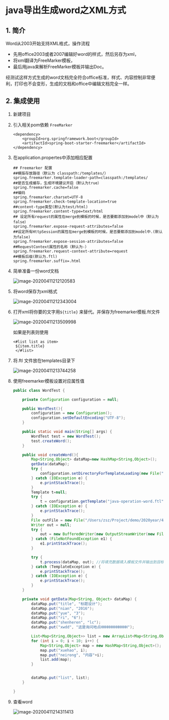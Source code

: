 # java导出生成word之XML方式

## 1. 简介

Word从2003开始支持XML格式，操作流程

- 先用office2003或者2007编辑好word的样式，然后另存为xml，
- 将xml翻译为FreeMarker模板，
- 最后用java来解析FreeMarker模板并输出Doc。

经测试这样方式生成的word文档完全符合office标准，样式、内容控制非常便利，打印也不会变形，生成的文档和office中编辑文档完全一样。

## 2. 集成使用

1. 新建项目

2. 引入相关pom依赖 `FreeMarker`

   ```
   <dependency>
       <groupId>org.springframework.boot</groupId>
       <artifactId>spring-boot-starter-freemarker</artifactId>
   </dependency>
   ```

3. 在application.propertes中添加相应配置

   ```
   ## Freemarker 配置
   ##模版存放路径（默认为 classpath:/templates/）
   spring.freemarker.template-loader-path=classpath:/templates/
   ##是否生成缓存，生成环境建议开启（默认为true）
   spring.freemarker.cache=false
   ##编码
   spring.freemarker.charset=UTF-8
   spring.freemarker.check-template-location=true
   ##content-type类型(默认为test/html)
   spring.freemarker.content-type=text/html
   ## 设定所有request的属性在merge到模板的时候，是否要都添加到model中（默认为false）
   spring.freemarker.expose-request-attributes=false
   ##设定所有HttpSession的属性在merge到模板的时候，是否要都添加到model中.(默认为false)
   spring.freemarker.expose-session-attributes=false
   ##RequestContext属性的名称（默认为-）
   spring.freemarker.request-context-attribute=request
   ##模板后缀(默认为.ftl)
   spring.freemarker.suffix=.html
   ```

4. 简单准备一份word文档

   ![image-20200411212120583](https://zszblog.oss-cn-beijing.aliyuncs.com/zszblog/blogimage-master/img/image-20200411212120583.png)

5. 将word保存为xml格式

   ![image-20200411212343004](https://zszblog.oss-cn-beijing.aliyuncs.com/zszblog/blogimage-master/img/image-20200411212343004.png)

6. 打开xml将你要的文字用`${title}` 来替代。并保存为freemarker模板.ftl文件

   ![image-20200411213509998](https://zszblog.oss-cn-beijing.aliyuncs.com/zszblog/blogimage-master/img/image-20200411213509998.png)

   如果是列表则使用

   ```
   <#list list as item>
   	${item.title}
    </#list>
   ```

7. 将.ftl 文件放在templates目录下

   ![image-20200411213744258](https://zszblog.oss-cn-beijing.aliyuncs.com/zszblog/blogimage-master/img/image-20200411213744258.png)

8. 使用freemarker模板设置对应属性值

   ```java
   public class WordTest {
   
       private Configuration configuration = null;
   
       public WordTest(){
           configuration = new Configuration();
           configuration.setDefaultEncoding("UTF-8");
       }
   
       public static void main(String[] args) {
           WordTest test = new WordTest();
           test.createWord();
       }
   
       public void createWord(){
           Map<String,Object> dataMap=new HashMap<String,Object>();
           getData(dataMap);
           try {
               configuration.setDirectoryForTemplateLoading(new File("/Users/zsz/Project/demo/2020year/4yue/operationword/src/main/resources/templates"));
           } catch (IOException e) {
               e.printStackTrace();
           }
           Template t=null;
           try {
               t = configuration.getTemplate("java-operation-word.ftl"); //获取模板文件
           } catch (IOException e) {
               e.printStackTrace();
           }
           File outFile = new File("/Users/zsz/Project/demo/2020year/4yue/operationword/toword+"+System.currentTimeMillis()+".doc"); //导出文件
           Writer out = null;
           try {
               out = new BufferedWriter(new OutputStreamWriter(new FileOutputStream(outFile)));
           } catch (FileNotFoundException e1) {
               e1.printStackTrace();
           }
   
           try {
               t.process(dataMap, out); //将填充数据填入模板文件并输出到目标文件
           } catch (TemplateException e) {
               e.printStackTrace();
           } catch (IOException e) {
               e.printStackTrace();
           }
       }
   
       private void getData(Map<String, Object> dataMap) {
           dataMap.put("title", "标题设计");
           dataMap.put("nian", "2016");
           dataMap.put("yue", "3");
           dataMap.put("ri", "6");
           dataMap.put("shenheren", "lc");
           dataMap.put("xwdd", "这是询问地点HHHHHHHHHHHH");
   
           List<Map<String,Object>> list = new ArrayList<Map<String,Object>>();
           for (int i = 0; i < 10; i++) {
               Map<String,Object> map = new HashMap<String,Object>();
               map.put("xuehao", i);
               map.put("neirong", "内容"+i);
               list.add(map);
           }
   
   
           dataMap.put("list", list);
       }
   
   }
   ```

9. 查看word

   ![image-20200411214311413](https://zszblog.oss-cn-beijing.aliyuncs.com/zszblog/blogimage-master/img/image-20200411214311413.png)

